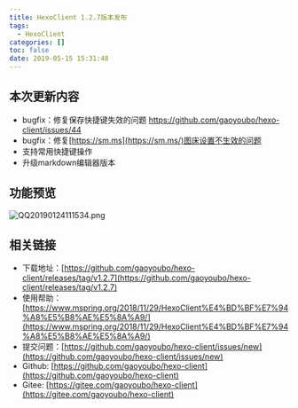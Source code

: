 ```yaml
---
title: HexoClient 1.2.7版本发布
tags:
  - HexoClient
categories: []
toc: false
date: 2019-05-15 15:31:48
---
```


## 本次更新内容
- bugfix：修复保存快捷键失效的问题  https://github.com/gaoyoubo/hexo-client/issues/44
- bugfix：修复[https://sm.ms](https://sm.ms/)图床设置不生效的问题
- 支持常用快捷键操作
- 升级markdown编辑器版本

## 功能预览
![QQ20190124111534.png](http://qiniu.mnclub.club/FpVFNRfqb1r8SL8WmWPwrZwNqE2M)

## 相关链接
- 下载地址：[https://github.com/gaoyoubo/hexo-client/releases/tag/v1.2.7](https://github.com/gaoyoubo/hexo-client/releases/tag/v1.2.7)
- 使用帮助：[https://www.mspring.org/2018/11/29/HexoClient%E4%BD%BF%E7%94%A8%E5%B8%AE%E5%8A%A9/](https://www.mspring.org/2018/11/29/HexoClient%E4%BD%BF%E7%94%A8%E5%B8%AE%E5%8A%A9/)
- 提交问题：[https://github.com/gaoyoubo/hexo-client/issues/new](https://github.com/gaoyoubo/hexo-client/issues/new)
- Github: [https://github.com/gaoyoubo/hexo-client](https://github.com/gaoyoubo/hexo-client)
- Gitee: [https://gitee.com/gaoyoubo/hexo-client](https://gitee.com/gaoyoubo/hexo-client)
